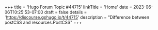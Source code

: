 +++
title = 'Hugo Forum Topic #44715'
linkTitle = 'Home'
date = 2023-06-06T10:25:53-07:00
draft = false
details = 'https://discourse.gohugo.io/t/44715'
description = "Difference between postCSS and resources.PostCSS"
+++
